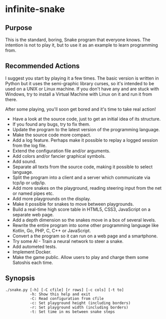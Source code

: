 # infinite-snake

## Purpose

This is the standard, boring, Snake program that everyone knows. The intention is not to play it,
but to use it as an example to learn programming from.

## Recommended Actions

I suggest you start by playing it a few times. The basic version is written in Python but it uses the semi-graphic
library curses, so it's intended to be used on a UNIX or Linux machine. If you don't have any and are stuck with
Windows, try to install a Virtual Machine with Linux on it and run it from there.

After some playing, you'll soon get bored and it's time to take real action!

- Have a look at the source code, just to get an initial idea of its structure.
- If you found any bugs, try to fix them.
- Update the program to the latest version of the programming language.
- Make the source code more compact.
- Add a log feature. Perhaps make it possible to replay a logged session from the log file.
- Extend the configuration file and/or arguments.
- Add colors and/or fancier graphical symbols.
- Add sound.
- Separate all texts from the source code, making it possible to select language.
- Split the program into a client and a server which communicate via tcp/ip or udp/ip.
- Add more snakes on the playground, reading steering input from the net or named pipes etc.
- Add more playgrounds on the display.
- Make it possible for snakes to move between playgrounds.
- Build a real-time high score table in HTML5, CSS3, JavaScript on a separate web page.
- Add a depth dimension so the snakes move in a box of several levels.
- Rewrite the entire program into some other programming language like Kotlin, Go, PHP, C, C++ or JavaScript.
- Convert a the program so it can run on a web page and a smartphone.
- Try some AI - Train a neural network to steer a snake.
- Add autometed tests.
- Implement Docker.
- Make the game public. Allow users to play and charge them some Satoshis each time.


## Synopsis

```
./snake.py [-h] [-C cfile] [r rows] [-c cols] [-t to]
           -h: Show this help and exit
           -C: Read configuration from cfile
           -c: Set playground height (including borders)
           -r: Set playground width (including borders)
           -t: Set time in ms between snake steps
```
